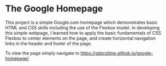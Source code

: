 # The Google Homepage

This project is a simple Google.com homepage which demonstrates basic HTML and CSS skills including the use of the Flexbox model. In developing this simple webpage, I learned how to apply the basic fundamentals of CSS Flexbox to center elements on the page, and create horizontal navigation links in the header and footer of the page. 


To view the page simply navigate to https://gdorzilme.github.io/google-homepage/

